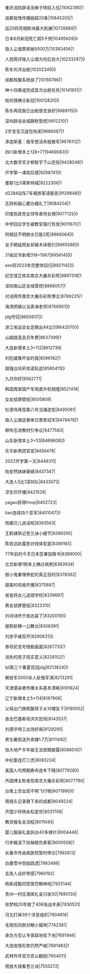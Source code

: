 重庆消防辟谣龙麻子特招入伍|11062390|1

成都疫情传播链超20条|10845205|1

运20将亮相欧洲最大航展|10726889|1

日本8月新冠死亡超5千例|10495626|0

隐入尘烟票房破5000万|10383456|1

人民网评隐入尘烟为何后劲大|10233287|0

陈冬刘洋出舱|10202349|0

成都核酸系统崩了|10156786|1

神十四乘组完成首次出舱任务|10141851|1

桂纶镁确诊新冠|10012820|0

陈冬再现我已出舱感觉良好|9989115|0

深圳辟谣全城静默管控|9912210|1

2岁宝宝沉迷包快递|9886087|1

泽连斯基：俄军想活命就撤军|9676112|1

四川新增本土128+77|9469083|0

北大数学天才柳智宇下山还俗|9428048|1

开学第一课观后感|9298741|0

曼联1比0莱斯特城|9222306|1

d2284动车7车厢旅客请报告|9129848|0

志扬和越心要办婚礼了|9084204|1

印度执政党女领导虐待女佣|9077125|0

中学回应学生被教官强行剪发|9011670|1

阿根廷不明肺炎已致2死|8966064|0

女子晒娃网友却被木床吸引|8965586|0

31省区市新增318+1567|8958145|0

exo将2023年完整体回归|8921142|0

纪念馆正核实南京大屠杀彩照|8897318|1

深圳南山区全域管控|8896057|1

对话网传南京大屠杀彩照博主|8769225|1

海清把姨父当表演老师|8766901|0

jdg夺冠|8650617|0

浙江省运会女足踢出44比0|8642070|0

山姆提高会员年费|8637399|1

大连新增本土3+112|8612739|

刘恺威像开会的我|8596182|1

超强台风轩岚诺轨迹|8580411|0

九月你好|8562771|

韩国两架国产军用直升机相撞|8521418|

女友锁屏壁纸|8505809|

杜德伟再现第八号当铺造型|8495061|

隐入尘烟逆袭单日票房冠军|8479478|1

柳传志进教材引争议|8477563|

山东新增本土3+53|8469608|0

乐华新男团官宣|8456478|

2022开学第一天|8448311|

陆安然妹妹替嫁|8437347|

大连人5比1深圳队|8433073|

浮生印开播|8421526|

yagao获得fmvp|8402723|

tian连续四个亚军|8401047|0

玲娜贝儿说话啦|8393563|

王鹤棣熟记苍兰诀小细节|8389295|

陈哲远赵露思对戏体型差|8389165|

77年前的今天日本签署投降书|8389000|

北京新增1例本土确诊病例|8383934|

胆小鬼秦理养蛇的真正目的|8378362|

甜美的咬痕开播|8375887|

爸爸将女儿送错学校|8339697|

男友锁屏壁纸|8323310|

刘诗诗终于拍古装了|8320019|0

披荆斩棘一公舞台|8308391|

刘彦平被双开|8290631|0

泰坦尼克号残骸画面|8267733|1

消失的孩子现实意义|8226152|1

lpl第三个春夏双冠jdg|8213824|0

解放军2000余人赴俄军演|8213291|

天津感染者传播关系基本清晰|8191624|

辽宁新增本土5+114|8187906|

父母出门做核酸孩子从10楼坠下|8180052|

直击巴基斯坦洪灾现场|8143537|

刘德华特工出场好飒|8129295|

男生暑假送外卖赚1.7万|8111492|

恒大地产半年报无法按期披露|8088510|1

中纪委连打三虎|8083224|

美国人均预期寿命连年下降|8077928|0

外国博主称发现南京大屠杀彩照|8077760|

台南上空出现不明飞行物|8071990|0

用镜头记录静下来的成都|8049224|

开国少将杨永松逝世|8031708|

教资报名全流程|8011045|

婴儿服装礼盒拆出40多根针|8004446|

行李箱滚下扶梯砸伤乘客|8000508|1

长春市传染病医院暂时停诊|7992613|

白鹿雪中抱娃路透|7983486|

玄夜人设好带感|7960182|

杨紫成毅同受情罚眼神戏|7925144|

贵州一村庄酒席礼金只收30|7890130|

徐梦桃20年做了406张战术表|7830531|

河北打掉39个涉恶组织|7804818|

毛晓彤同款对眼小猫咪|7742381|

承办方否认专家踩地毯下地|7691946|

大连疫情形势仍然严峻|7681483|1

武林外传官方否认翻拍|7654011|

用放大镜看苍兰诀|7555272|

